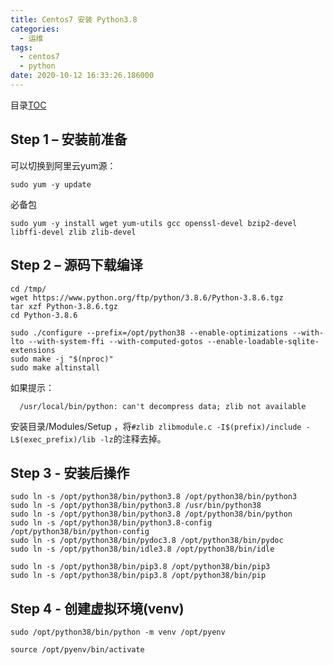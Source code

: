 ```yaml
---
title: Centos7 安装 Python3.8
categories:
  - 运维
tags:
  - centos7
  - python
date: 2020-10-12 16:33:26.186000
---
```

目录[TOC](index)

## Step 1 – 安装前准备
可以切换到阿里云yum源：
```
sudo yum -y update
```
必备包
```
sudo yum -y install wget yum-utils gcc openssl-devel bzip2-devel libffi-devel zlib zlib-devel
```

## Step 2 – 源码下载编译
```
cd /tmp/
wget https://www.python.org/ftp/python/3.8.6/Python-3.8.6.tgz
tar xzf Python-3.8.6.tgz
cd Python-3.8.6
```

```
sudo ./configure --prefix=/opt/python38 --enable-optimizations --with-lto --with-system-ffi --with-computed-gotos --enable-loadable-sqlite-extensions
sudo make -j "$(nproc)"
sudo make altinstall
```
如果提示：
```
  /usr/local/bin/python: can't decompress data; zlib not available
```

安装目录/Modules/Setup ，将`#zlib zlibmodule.c -I$(prefix)/include -L$(exec_prefix)/lib -lz`的注释去掉。

## Step 3 - 安装后操作
```
sudo ln -s /opt/python38/bin/python3.8 /opt/python38/bin/python3
sudo ln -s /opt/python38/bin/python3.8 /usr/bin/python38
sudo ln -s /opt/python38/bin/python3.8 /opt/python38/bin/python
sudo ln -s /opt/python38/bin/python3.8-config /opt/python38/bin/python-config
sudo ln -s /opt/python38/bin/pydoc3.8 /opt/python38/bin/pydoc
sudo ln -s /opt/python38/bin/idle3.8 /opt/python38/bin/idle

sudo ln -s /opt/python38/bin/pip3.8 /opt/python38/bin/pip3
sudo ln -s /opt/python38/bin/pip3.8 /opt/python38/bin/pip
```

## Step 4 -  创建虚拟环境(venv)
```
sudo /opt/python38/bin/python -m venv /opt/pyenv

source /opt/pyenv/bin/activate
```
